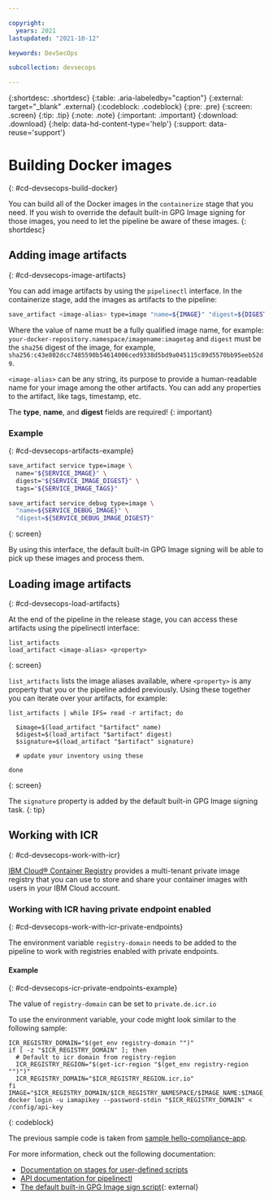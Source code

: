 ```yaml
---

copyright:
  years: 2021
lastupdated: "2021-10-12"

keywords: DevSecOps

subcollection: devsecops

---
```


{:shortdesc: .shortdesc}
{:table: .aria-labeledby="caption"}
{:external: target="_blank" .external}
{:codeblock: .codeblock}
{:pre: .pre}
{:screen: .screen}
{:tip: .tip}
{:note: .note}
{:important: .important}
{:download: .download}
{:help: data-hd-content-type='help'}
{:support: data-reuse='support'}

# Building Docker images
{: #cd-devsecops-build-docker}

You can build all of the Docker images in the `containerize` stage that you need. If you wish to override the default built-in GPG Image signing for those images, you need to let the pipeline be aware of these images.
{: shortdesc}

## Adding image artifacts
{: #cd-devsecops-image-artifacts}

You can add image artifacts by using the `pipelinectl` interface. In the containerize stage, add the images as artifacts to the pipeline:

```bash
save_artifact <image-alias> type=image "name=${IMAGE}" "digest=${DIGEST}" [<prop>=<value>]
```

Where the value of name must be a fully qualified image name, for example: `your-docker-repository.namespace/imagename:imagetag` and `digest` must be the `sha256` digest of the image, for example,  `sha256:c43e802dcc7485590b54614006ced9338d5bd9a045115c89d5570bb95eeb52d9`.

`<image-alias>` can be any string, its purpose to provide a human-readable name for your image among the other artifacts. You can add any properties to the artifact, like tags, timestamp, etc.

The **type**, **name**, and **digest** fields  are required!
{: important}

### Example
{: #cd-devsecops-artifacts-example}

```bash
save_artifact service type=image \
  name="${SERVICE_IMAGE}" \
  digest="${SERVICE_IMAGE_DIGEST}" \
  tags="${SERVICE_IMAGE_TAGS}"

save_artifact service_debug type=image \
  "name=${SERVICE_DEBUG_IMAGE}" \
  "digest=${SERVICE_DEBUG_IMAGE_DIGEST}"
```
{: screen}

By using this interface, the default built-in GPG Image signing will be able to pick up these images and process them.

## Loading image artifacts
{: #cd-devsecops-load-artifacts}

At the end of the pipeline in the release stage, you can access these artifacts using the pipelinectl interface:

```text
list_artifacts
load_artifact <image-alias> <property>
```
{: screen}

`list_artifacts` lists the image aliases available, where `<property>` is any property that you or the pipeline added previously. Using these together you can iterate over your artifacts, for example:

```text
list_artifacts | while IFS= read -r artifact; do

  $image=$(load_artifact "$artifact" name)
  $digest=$(load_artifact "$artifact" digest)
  $signature=$(load_artifact "$artifact" signature)

  # update your inventory using these

done
```
{: screen}

The `signature` property is added by the default built-in GPG Image signing task.
{: tip}

## Working with ICR
{: #cd-devsecops-work-with-icr}

[IBM Cloud® Container Registry](/docs/Registry?topic=Registry-registry_overview) provides a multi-tenant private image registry that you can use to store and share your container images with users in your IBM Cloud account.


### Working with ICR having private endpoint enabled
{: #cd-devsecops-work-with-icr-private-endpoints}

The environment variable `registry-domain` needs to be added to the pipeline to work with registries enabled with private endpoints.

#### Example
{: #cd-devsecops-icr-private-endpoints-example}

 The value of `registry-domain` can be set to `private.de.icr.io`

 To use the environment variable, your code might look similar to the following sample:

 ```text
 ICR_REGISTRY_DOMAIN="$(get_env registry-domain "")"
 if [ -z "$ICR_REGISTRY_DOMAIN" ]; then
   # Default to icr domain from registry-region
   ICR_REGISTRY_REGION="$(get-icr-region "$(get_env registry-region "")")"
   ICR_REGISTRY_DOMAIN="$ICR_REGISTRY_REGION.icr.io"
 fi
 IMAGE="$ICR_REGISTRY_DOMAIN/$ICR_REGISTRY_NAMESPACE/$IMAGE_NAME:$IMAGE_TAG"
 docker login -u iamapikey --password-stdin "$ICR_REGISTRY_DOMAIN" < /config/api-key
 ```
 {: codeblock}

 The previous sample code is taken from [sample hello-compliance-app](https://us-south.git.cloud.ibm.com/open-toolchain/hello-compliance-app/-/tree/master).


For more information, check out the following documentation:

* [Documentation on stages for user-defined scripts](/docs/devsecops?topic=devsecops-cd-devsecops-pipelines-custom-customize)
* [API documentation for pipelinectl](/docs/devsecops?topic=devsecops-devsecops-pipelinectl)
* [The default built-in GPG Image sign script](https://us-south.git.cloud.ibm.com/open-toolchain/hello-compliance-app/-/tree/master){: external}
